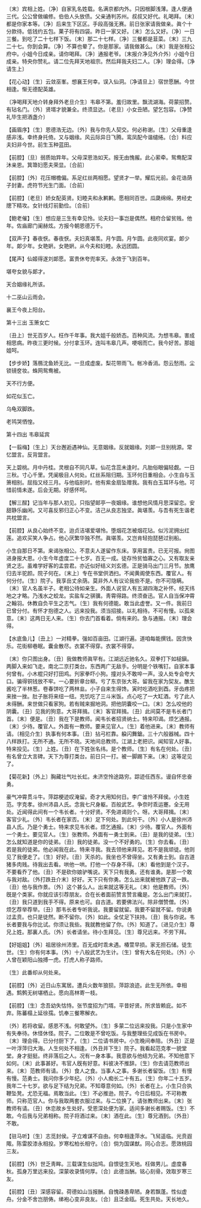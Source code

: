<!-- { "loadSidebar": true } -->
〔末〕宾相上姓。〔净〕自家乳名姓载。名满京都内外。只因根脚浅薄。逢人便通三代。公公曾做编修。伯伯人头放债。父亲通判苏州。叔叔又好代。礼喝拜。〔末〕都是你家本等。〔净〕后来生下区区。手段高强无赛。前日张家请我做亲。眞个十分款待。低钱约五包。菓子将有四袋。昨日一家又好。〔末〕怎么又好。〔净〕一日三餐。到吃了二十七样下饭。〔末〕那二十七样。〔净〕三餐都是韮菜。〔末〕三九二十七。你到会算。〔净〕不算也晕了。你是那家。请我做甚么。〔末〕我是张相公府中。小姐今日成亲。请你喝拜。〔净〕通报老爷。〔末报介净见外介外〕小姐今日成亲。特央你赞礼。请二位先拜天地祖宗。然后拜我夫妇二人。〔净〕理会得。〔净请生上〕 

【花心动】〔生〕云敛巫峯。想襄王何幸。误入仙洞。〔净请旦上〕宿世愿酬。今世相逢。惭无德配英雄。

〔净喝拜天地介转身拜外老旦介生〕韦皋不第。羞归故里。飘流湖海。荷蒙招赘。有玷名门。〔外〕贤壻才貌兼全。终须显达。〔老旦〕小女丑陋。望乞包容。〔净赞礼毕生把酒盏介〕 

【画眉序】〔生〕恩德浩无边。〔外〕我与你先人契交。何必称谢。〔生〕父母重逢感非浅。幸终身托倚。又与姻缘。风云际异日飞腾。鸾凤配今谐缱绻。〔合〕料应夫妇非今世。前生玉种蓝田。

【前腔】〔旦〕弱质始筓年。父母深恩浩如天。报无由愧赧。此心萦牵。鸳鸯配深沐亲恩。箕箒妇愿夫荣显。〔合前〕 

【前腔】〔外〕花压帽檐偏。系足红丝两相愿。望贤才一举。耀后光前。金花诰荫子封妻。虎符节光生门面。〔合前〕 

【前腔】〔老旦〕娇女配英贤。妇睦夫和永鹣鹣。愿相同百世。瓜瓞绵绵。男经史牕下精攻。女针线灯前勤俭。〔合前〕 

【鲍老催】〔生〕想应是三生有幸见怜。论夫妇一事岂是偶然。相府合留贫贱。他年。佐庙廊门阑赫炫。方报今朝恩德万千。

【双声子】春夜恹。春夜恹。夫妇真堪羡。月乍圆。月乍圆。此夜同欢宴。郞少年。郞少年。女艳姸。女艳姸。从今夫和妇睦。永远团圆。

【尾声】仙姬得遂刘郞愿。富贵休夸兜率天。永效于飞到百年。

堪夸女貌与郞才。

天合姻缘礼所该。

十二巫山云雨会。

襄王今夜上阳台。 

第十三出
玉箫女亡

〔丑上〕世无百岁人。枉作千年事。我大姐千般娇态。百种风流。为想韦皋。害成相思病。昨夜三更时候。分付拿玉环。连叫韦皋几声。哽咽而亡。我今好苦。那姐姐呵。 

【步步娇】落鴈沈鱼娇无比。一旦成虚废。梨花带雨飞。帐冷香消。怨云愁雨。尘锁镜奁妆。蛛网鸳鸯被。

天不行方便。

如花似玉亡。

乌龟双脚跌。

老鸨哭恓惶。 

第十四出
韦皋延宾

【一翦梅】〔生上〕天台邂逅遇神仙。无意姻缘。反就姻缘。刘郞一旦别桃源。常忆盟言。反背盟言。

天上碧桃。月中丹桂。灵根自不同凡草。仙花含蕊未逢时。凡胎俗眼偏轻觑。一日三秋。寸心千里。凭阑极目人何处。红丝系阻归期。玉环何日重相会。小生自与玉箫相别。屈指又经三月。与他临别时。他有紫金扇坠赠我。我有白玉耳环与他。可惜前情未遂。后会无期。好感怀呵。 

【解三酲】记当年与那人初见。只指望邮亭一夜姻缘。谁想他风情月思深留恋。安甜静乐幽闲。又可喜反邪归正心不变。洁己从良志独坚。眞堪羡。与吾有死生谐老共枕盟言。

【前腔】从良心始终不变。迨贞洁堪爱堪怜。堕烟花怎被烟花玷。似污泥拥出红莲。追欢买笑人争占。他心厌繁华独不然。眞堪羡。又岂肯轻抱琵琶过别船。

小生自那日不第。来谒张相公。不意夫人遂留作东床。享用富贵。已无可报。尙图进身报大恩。小生今年虚度二十七岁。百无一成。徒存怜贫恤寡之心。又有取友亲贤之志。虽难学好客的孟尝君。亦近似好结义刘玄德。正是骑马出门三月节。放鹰归去半驼颜。院子何在。〔末上〕专在书堂供洒扫。不闻黄阁使东西。覆官人。有何分付。〔生〕院子。我享岳丈余荫。莫非外人有议论我些不是。你不可隐瞒。〔末〕官人名虽半子。老相公待如亲生。外面人说官人有五湖四海之补怀。经天纬地之才略。乃浅水之蛟龙。实盐车之骐骥。靑霄得路。终须奋迅。官人自当保冲霄之翰羽。休教自负平生之志气。〔生〕我有何德能。敢当此虚誉。又一件。我前日已曾分付。有怀才抱德之人。远来投我。须当招接。以礼相待。不可有慢。以孤来意。〔末〕这两日无人来。〔生〕你去门首看着。倘有来的。急与通报。〔末〕理会得。 

【水底鱼儿】〔丑上〕一对精拳。强如百亩田。江湖行遍。道咱每能撰钱。因贪快乐。花街柳巷眠。囊金散尽。衣裳不得穿。衣裳不得穿。

〔末〕你只图出身。〔丑〕我做教师眞罕有。江湖远近驰名久。双拳打下如槌鎭。两脚入来如飞走。南北二京打类台。东西两广无敌手。分明是个铁嘴钉。自家本事何曾有。小木棍只好打田鸡。刋家拳吓小狗。撞对头不敢啐一声。没人处专会夸大口。骗得铜钱放不牢。一心要折章台柳。亏了东京张大哥。留我在家为契友。醮生酱吃了半林葱。卷春饼吃了两林韭。小子自来生得馋。寅时吃酒吃到酉。牙齿疼把来挫一挫。肚子胀将来纽一纽。充饥吃了三斗米饭。点心吃了一大缸酒。亏了此人未得酬。来世做只看家狗。若有贼来掘地洞。把他阴囊咬一口。〔末〕怎么咬他的阴囊。〔丑〕见我的狗意。大哥拜揖。〔末〕客官拜揖。〔丑〕此间莫不是韦长者门首。〔末〕便是。〔丑〕我在下是教师。闻韦长者招贤纳士。特来叩谒。烦乞通报。〔末〕少待。覆官人。外面有一教师。要来见官人。〔生〕着他进来。〔末〕教师有请。〔相见介生〕执事有何本事。〔丑〕拈弓栏靠。躱闪舞鎗。三十六般器械。四十八样跌打。无所不通。无所不晓。天地间总教师。江湖上老把识。闻知官人好事。特来投见。〔生〕上姓。〔丑〕在下姓张名纬。是个教师。〔生〕有名在何处。〔丑〕有名曾立大言碑。天下为尊打类台。前日只一打。被一脚踢下来。〔末〕这等足见了。 

【菊花新】〔外上〕胸藏壮气吐长虹。未济空怜途路穷。踪迹任西东。谩自怀忠奋勇。

豪气冲霄贯斗牛。萍踪梗迹叹淹留。奇才大用知何日。李广谁怜不拜侯。小生姓范。字克孝。徐州沛县人氏。念我七尺身躯。百般武艺。争奈时乖运蹇。全无用处。近闻得此间有一个韦长者。十分好贤。不免进谒则个。呀。大哥拜揖。〔末〕客官少礼。〔外〕韦长者在家否。〔末〕足下何处。到此何干。〔外〕小人是徐州沛县人氏。乃是个勇士。特来求见韦长者。烦乞通报。〔末〕少待。覆官人。外面有一个勇士。要见官人。〔生〕张教师。外面有一勇士到来。〔丑〕是我的徒弟。〔生〕怎么就知道是你的徒弟。〔丑〕我的徒弟。没一个不好勇的。〔生〕你去看。〔丑〕若是我的徒弟。他必闻我在此。特来寻我。我去领他来拜见。若不是我顽徒。他则见了我便走了。〔生〕好好。〔丑〕天杀的。我坐也不曾得坐。又有勇士到。自古道猪多肉贱。待我出去看。哄他一哄。打他一个存身不得。〔末〕看他到是个汉子。不要看乔了他。〔丑〕不是砍你娘驴嘴说。天下只有我勇。还有谁勇。是那一个敢与我对敌。〔外打跌丑介末〕好好。天下只有你勇。怎么出来就被他跌了这一跌。〔丑〕他与我作景。〔外〕这个甚么人。出来就这等无礼。〔末〕他是教师。〔外〕旣是个类家。你就应该引荐朋友。合在长者面前赞言赞言纔是。怎么出门来就打。〔丑〕我只道到我手不得。原来也可。自古道。若要佛法兴。除非僧赞僧。〔外〕烦乞荐举荐举。〔丑〕那韦长者专听我说。我要留就留。我要不留就不留。你说勇过孟贲。也只是徒然。断不留你。〔外〕如此。全仗足下扶持。〔丑〕我与你说。韦长者要我与你比试。你须让我些。我就教他留了你。〔外〕知道了。〔进见介生〕尊兄上姓。那裏人氏。〔外〕长者请坐。待小生拜见。〔生〕尊兄远来。不劳下拜。 

【好姐姐】〔外〕祖居徐州沛里。百无成时乖未遇。椿萱早损。家无担石储。徒生世。〔生〕你有何本事。〔外〕十八般武艺为生计。〔生〕曾有大名在何处。〔外〕小人曾在颖阳山独搏一虎。打虎人称子路师。

〔生〕此番却从何处来。 

【前腔】〔外〕近日山东寓居。遭兵火数年狼狈。萍踪浪迹。此生无所依。幸相遇。鹪鹩无树堪栖止。愿向高林寄一枝。

【前腔】〔生〕念吾幼失怙恃。张节度招为门壻。平昔好贤。所求皆赖庇。如不弃。陈蕃榻上延徐孺。饥奉三餐寒解衣。

〔外〕若将收留。感恩不浅。何敢望外。〔生〕多蒙二位远来投我。只是小生家中有失奉待。休怪休怪。院子。二位敢是不曾吃饭。与我整理些见成饭在书房中。〔末〕理会得。已分付厨下了。〔生〕二位请书房中。小生晚间奉陪。〔外丑〕正是一叶浮萍归大海。人生何处不相逢。〔外丑并下生〕院子。我看起范克孝一貌堂堂。身才挺挺。终非落后之人。况有一身本事。我意欲与他结为兄弟。不知他意下如何。〔末〕此事甚好。韦官人旣有好意。料彼决不推辞。〔生〕你去请范教师出来。〔末〕范教师有请。〔外〕食人之食。当事人之事。多谢长者留饭。〔生〕有慢有慢。范勇士。我问你多少年纪。〔外〕小人痴长二十有五。〔生〕你年二十五岁。我年二十七岁。欲与足下结为兄弟。不知尊意何如。〔外〕长者在上。小生只合执鞭坠凳。尤恐无福。焉敢当此。〔生〕不必推逊。院子。今日后相见。不可称教师。只称范官人。你与我取两套衣服过来。与二位换了。请张教师出来。〔末〕张教师有请。〔丑〕休恋故乡生处好。受恩深处便为家。适间多谢长者赐饭。〔生〕不敢。今后我与兄弟相称。院子将酒过来。〔末〕酒在此。〔生〕尊兄酒到。〔外丑〕不敢。 

【驻马听】〔生〕志觅封侯。孑立难谋不自由。何幸相逢萍水。飞舃遥临。光贲遐陬。陈雷胶漆永相投。岁寒松柏长相守。〔合〕倘为国谋猷。同心合志。愿效桃园三友。

【前腔】〔外〕世乏靑眸。三载谋生似拙鸠。自恨徒生天地。枉做男儿。虚度春秋。孤身万里远来投。深蒙收录情何厚。〔合〕此德当酬。铭心刻骨。效取岁寒三友。

【前腔】〔丑〕深感容留。荷德如山当报酬。自愧疎愚卑陋。身若飘蓬。性似虚舟。分金不舍岂朋俦。绨袍心变非良友。〔合〕且泛金瓯。死生共处。天长地久。

